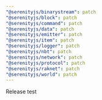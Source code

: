 ```yaml
---
"@serenityjs/binarystream": patch
"@serenityjs/block": patch
"@serenityjs/command": patch
"@serenityjs/data": patch
"@serenityjs/emitter": patch
"@serenityjs/item": patch
"@serenityjs/logger": patch
"@serenityjs/nbt": patch
"@serenityjs/network": patch
"@serenityjs/protocol": patch
"@serenityjs/raknet": patch
"@serenityjs/world": patch
---
```


Release test
